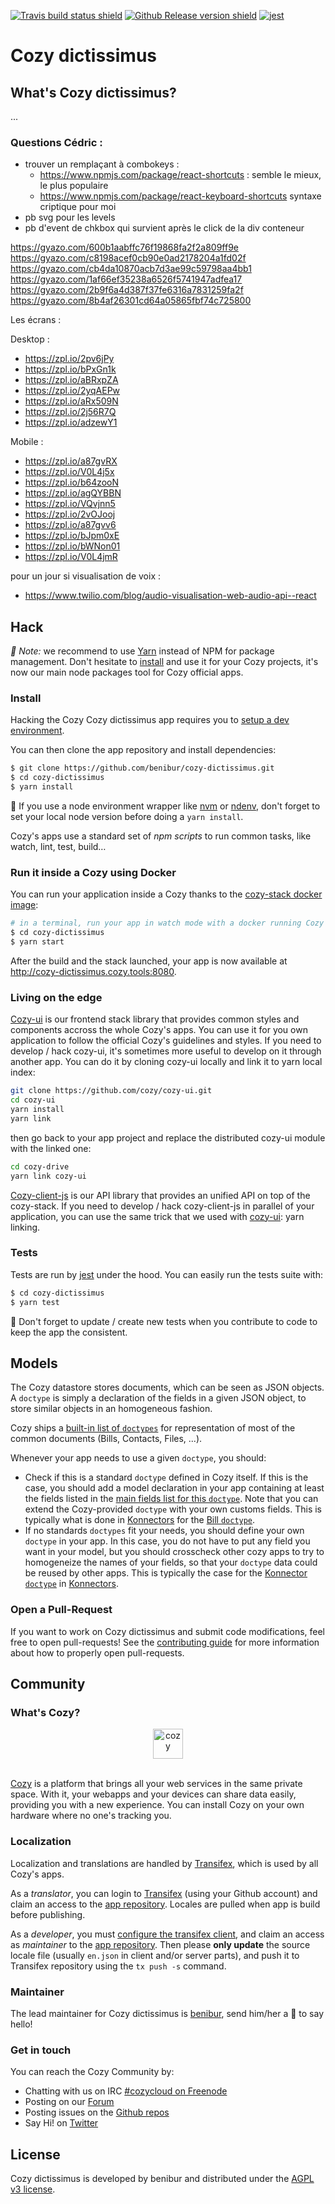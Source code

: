 [![Travis build status shield](https://img.shields.io/travis/benibur/cozy-dictissimus/master.svg)](https://travis-ci.org/benibur/cozy-dictissimus)
[![Github Release version shield](https://img.shields.io/github/tag/benibur/cozy-dictissimus.svg)](https://github.com/benibur/cozy-dictissimus/releases)
[![jest](https://facebook.github.io/jest/img/jest-badge.svg)](https://github.com/facebook/jest)


# Cozy dictissimus

## What's Cozy dictissimus?

<TODO>...

### Questions Cédric :
* trouver un remplaçant à combokeys :
  - https://www.npmjs.com/package/react-shortcuts : semble le mieux, le plus populaire
  - https://www.npmjs.com/package/react-keyboard-shortcuts syntaxe criptique pour moi
* pb svg pour les levels
* pb d'event de chkbox qui survient après le click de la div conteneur

https://gyazo.com/600b1aabffc76f19868fa2f2a809ff9e
https://gyazo.com/c8198acef0cb90e0ad2178204a1fd02f
https://gyazo.com/cb4da10870acb7d3ae99c59798aa4bb1
https://gyazo.com/1af66ef35238a6526f5741947adfea17
https://gyazo.com/2b9f6a4d387f37fe6316a7831259fa2f
https://gyazo.com/8b4af26301cd64a05865fbf74c725800

Les écrans :

Desktop :
* https://zpl.io/2pv6jPy
* https://zpl.io/bPxGn1k
* https://zpl.io/aBRxpZA
* https://zpl.io/2yqAEPw
* https://zpl.io/aRx509N
* https://zpl.io/2j56R7Q
* https://zpl.io/adzewY1

Mobile :
* https://zpl.io/a87gvRX
* https://zpl.io/V0L4j5x
* https://zpl.io/b64zooN
* https://zpl.io/agQYBBN
* https://zpl.io/VQvjnn5
* https://zpl.io/2vOJooj
* https://zpl.io/a87gvv6
* https://zpl.io/bJpm0xE
* https://zpl.io/bWNon01
* https://zpl.io/V0L4jmR

pour un jour si visualisation de voix :
* https://www.twilio.com/blog/audio-visualisation-web-audio-api--react

## Hack

_:pushpin: Note:_ we recommend to use [Yarn] instead of NPM for package management. Don't hesitate to [install][yarn-install] and use it for your Cozy projects, it's now our main node packages tool for Cozy official apps.

### Install

Hacking the Cozy Cozy dictissimus app requires you to [setup a dev environment][setup].

You can then clone the app repository and install dependencies:

```sh
$ git clone https://github.com/benibur/cozy-dictissimus.git
$ cd cozy-dictissimus
$ yarn install
```

:pushpin: If you use a node environment wrapper like [nvm] or [ndenv], don't forget to set your local node version before doing a `yarn install`.

Cozy's apps use a standard set of _npm scripts_ to run common tasks, like watch, lint, test, build…


### Run it inside a Cozy using Docker

You can run your application inside a Cozy thanks to the [cozy-stack docker image][cozy-stack-docker]:

```sh
# in a terminal, run your app in watch mode with a docker running Cozy
$ cd cozy-dictissimus
$ yarn start
```

After the build and the stack launched, your app is now available at http://cozy-dictissimus.cozy.tools:8080.


### Living on the edge

[Cozy-ui] is our frontend stack library that provides common styles and components accross the whole Cozy's apps. You can use it for you own application to follow the official Cozy's guidelines and styles. If you need to develop / hack cozy-ui, it's sometimes more useful to develop on it through another app. You can do it by cloning cozy-ui locally and link it to yarn local index:

```sh
git clone https://github.com/cozy/cozy-ui.git
cd cozy-ui
yarn install
yarn link
```

then go back to your app project and replace the distributed cozy-ui module with the linked one:

```sh
cd cozy-drive
yarn link cozy-ui
```

[Cozy-client-js] is our API library that provides an unified API on top of the cozy-stack. If you need to develop / hack cozy-client-js in parallel of your application, you can use the same trick that we used with [cozy-ui]: yarn linking.


### Tests

Tests are run by [jest] under the hood. You can easily run the tests suite with:

```sh
$ cd cozy-dictissimus
$ yarn test
```

:pushpin: Don't forget to update / create new tests when you contribute to code to keep the app the consistent.


## Models

The Cozy datastore stores documents, which can be seen as JSON objects. A `doctype` is simply a declaration of the fields in a given JSON object, to store similar objects in an homogeneous fashion.

Cozy ships a [built-in list of `doctypes`][doctypes] for representation of most of the common documents (Bills, Contacts, Files, ...).

Whenever your app needs to use a given `doctype`, you should:

- Check if this is a standard `doctype` defined in Cozy itself. If this is the case, you should add a model declaration in your app containing at least the fields listed in the [main fields list for this `doctype`][doctypes]. Note that you can extend the Cozy-provided `doctype` with your own customs fields. This is typically what is done in [Konnectors] for the [Bill `doctype`][bill-doctype].
- If no standards `doctypes` fit your needs, you should define your own `doctype` in your app. In this case, you do not have to put any field you want in your model, but you should crosscheck other cozy apps to try to homogeneize the names of your fields, so that your `doctype` data could be reused by other apps. This is typically the case for the [Konnector `doctype`][konnector-doctype] in [Konnectors].


### Open a Pull-Request

If you want to work on Cozy dictissimus and submit code modifications, feel free to open pull-requests! See the [contributing guide][contribute] for more information about how to properly open pull-requests.


## Community

### What's Cozy?

<div align="center">
  <a href="https://cozy.io">
    <img src="https://cdn.rawgit.com/cozy/cozy-site/master/src/images/cozy-logo-name-horizontal-blue.svg" alt="cozy" height="48" />
  </a>
 </div>
 </br>

[Cozy] is a platform that brings all your web services in the same private space.  With it, your webapps and your devices can share data easily, providing you with a new experience. You can install Cozy on your own hardware where no one's tracking you.

### Localization

Localization and translations are handled by [Transifex][tx], which is used by all Cozy's apps.

As a _translator_, you can login to [Transifex][tx-signin] (using your Github account) and claim an access to the [app repository][tx-app]. Locales are pulled when app is build before publishing.

As a _developer_, you must [configure the transifex client][tx-client], and claim an access as _maintainer_ to the [app repository][tx-app]. Then please **only update** the source locale file (usually `en.json` in client and/or server parts), and push it to Transifex repository using the `tx push -s` command.


### Maintainer

The lead maintainer for Cozy dictissimus is [benibur](https://github.com/benibur), send him/her a :beers: to say hello!


### Get in touch

You can reach the Cozy Community by:

- Chatting with us on IRC [#cozycloud on Freenode][freenode]
- Posting on our [Forum][forum]
- Posting issues on the [Github repos][github]
- Say Hi! on [Twitter][twitter]


## License

Cozy dictissimus is developed by benibur and distributed under the [AGPL v3 license][agpl-3.0].



[cozy]: https://cozy.io "Cozy Cloud"
[setup]: https://dev.cozy.io/#set-up-the-development-environment "Cozy dev docs: Set up the Development Environment"
[yarn]: https://yarnpkg.com/
[yarn-install]: https://yarnpkg.com/en/docs/install
[cozy-ui]: https://github.com/cozy/cozy-ui
[cozy-client-js]: https://github.com/cozy/cozy-client-js/
[cozy-stack-docker]: https://github.com/cozy/cozy-stack/blob/master/docs/client-app-dev.md#with-docker
[doctypes]: https://cozy.github.io/cozy-doctypes/
[bill-doctype]: https://github.com/cozy/cozy-konnector-libs/blob/master/models/bill.js
[konnector-doctype]: https://github.com/cozy/cozy-konnector-libs/blob/master/models/base_model.js
[konnectors]: https://github.com/cozy/cozy-konnector-libs
[agpl-3.0]: https://www.gnu.org/licenses/agpl-3.0.html
[contribute]: CONTRIBUTING.md
[tx]: https://www.transifex.com/cozy/
[tx-signin]: https://www.transifex.com/signin/
[tx-app]: https://www.transifex.com/cozy/<SLUG_TX>/dashboard/
[tx-client]: http://docs.transifex.com/client/
[freenode]: http://webchat.freenode.net/?randomnick=1&channels=%23cozycloud&uio=d4
[forum]: https://forum.cozy.io/
[github]: https://github.com/cozy/
[twitter]: https://twitter.com/cozycloud
[nvm]: https://github.com/creationix/nvm
[ndenv]: https://github.com/riywo/ndenv
[jest]: https://facebook.github.io/jest/

